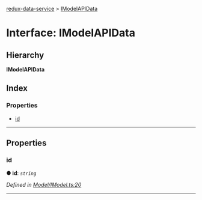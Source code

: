 [redux-data-service](../README.md) > [IModelAPIData](../interfaces/imodelapidata.md)

# Interface: IModelAPIData

## Hierarchy

**IModelAPIData**

## Index

### Properties

* [id](imodelapidata.md#id)

---

## Properties

<a id="id"></a>

###  id

**● id**: *`string`*

*Defined in [Model/IModel.ts:20](https://github.com/Rediker-Software/redux-data-service/blob/0ef244e/src/Model/IModel.ts#L20)*

___

